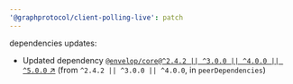 ```yaml
---
'@graphprotocol/client-polling-live': patch
---
```

dependencies updates:
  - Updated dependency [`@envelop/core@^2.4.2 || ^3.0.0 || ^4.0.0 || ^5.0.0` ↗︎](https://www.npmjs.com/package/@envelop/core/v/2.4.2) (from `^2.4.2 || ^3.0.0 || ^4.0.0`, in `peerDependencies`)
